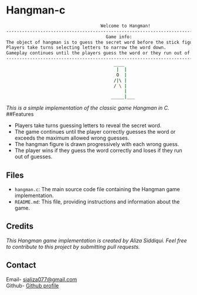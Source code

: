 # Hangman-c  
```bash
                                    Welcome to Hangman!
----------------------------------------------------------------------------------------------------------------------
                                      Game info:
The object of hangman is to guess the secret word before the stick figure is hung.
Players take turns selecting letters to narrow the word down.
Gameplay continues until the players guess the word or they run out of guesses and the stick figure is hung.
----------------------------------------------------------------------------------------------------------------------
                                         ____
                                          |  |
                                          O  |
                                         /|\ |
                                         / \ |
                                             |
                                        _____|___
```
*This is a simple implementation of the classic game Hangman in C.*   
##Features  
- Players take turns guessing letters to reveal the secret word.
- The game continues until the player correctly guesses the word or exceeds the maximum allowed wrong guesses.
- The hangman figure is drawn progressively with each wrong guess.
- The player wins if they guess the word correctly and loses if they run out of guesses.
## Files

- `hangman.c`: The main source code file containing the Hangman game implementation.
- `README.md`: This file, providing instructions and information about the game.
## Credits

*This Hangman game implementation is created by Aliza Siddiqui. Feel free to contribute to this project by submitting pull requests.*  
## Contact 

Email- sializa077@gmail.com    
Github- [Github profile](https://github.com/Aliza-Siddiqui)
